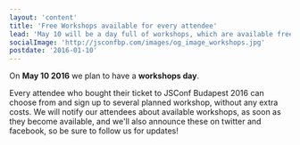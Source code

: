 ```yaml
---
layout: 'content'
title: 'Free Workshops available for every attendee'
lead: 'May 10 will be a day full of workshops, which are available free for every ticket holder'
socialImage: 'http://jsconfbp.com/images/og_image_workshops.jpg'
postdate: '2016-01-10'
---
```

On **May 10 2016** we plan to have a **workshops day**.

Every attendee who bought their ticket to JSConf Budapest 2016 can choose from and sign up to several planned workshop, without any extra costs.
We will notify our attendees about available workshops, as soon as they become available, and we'll also announce these on twitter and facebook, so be sure to follow us for updates!
